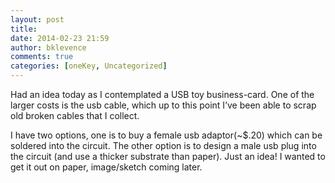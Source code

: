 ```yaml
---
layout: post
title: 
date: 2014-02-23 21:59
author: bklevence
comments: true
categories: [oneKey, Uncategorized]
---
```

<p>Had an idea today as I contemplated a USB toy business-card. One of the larger costs is the usb cable, which up to this point I&rsquo;ve been able to scrap old broken cables that I collect.</p>
<p>I have two options, one is to buy a female usb adaptor(~$.20) which can be soldered into the circuit. The other option is to design a male usb plug into the circuit (and use a thicker substrate than paper). Just an idea! I wanted to get it out on paper, image/sketch coming later.</p>
